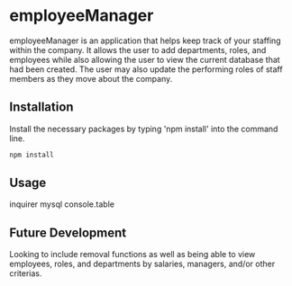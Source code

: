 # employeeManager

employeeManager is an application that helps keep track of your staffing within the company. It allows the user to add departments, roles, and employees while also allowing the user to view the current database that had been created. The user may also update the performing roles of staff members as they move about the company.

## Installation

Install the necessary packages by typing 'npm install' into the command line.

```bash
npm install
```

## Usage

inquirer
mysql
console.table

## Future Development

Looking to include removal functions as well as being able to view employees, roles, and departments by salaries, managers, and/or other criterias.